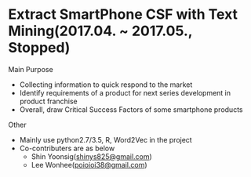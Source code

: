 # Extract SmartPhone CSF with Text Mining(2017.04. ~ 2017.05., Stopped)

Main Purpose

- Collecting information to quick respond to the market
- Identify requirements of a product for next series development in product franchise
- Overall, draw Critical Success Factors of some smartphone products

Other

- Mainly use python2.7/3.5, R, Word2Vec in the project
- Co-contributers are as below
  - Shin Yoonsig(shinys825@gmail.com)
  - Lee Wonhee(poioioi38@gmail.com)
